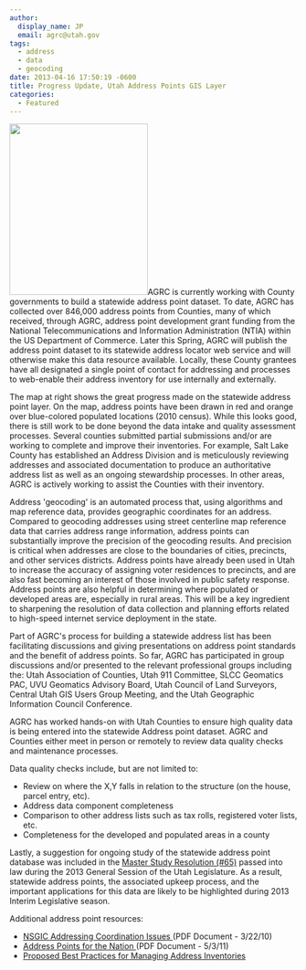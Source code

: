 ```yaml
---
author:
  display_name: JP
  email: agrc@utah.gov
tags:
  - address
  - data
  - geocoding
date: 2013-04-16 17:50:19 -0600
title: Progress Update, Utah Address Points GIS Layer
categories:
  - Featured
---
```

<p><a href="{{ "/downloads/Utah-Address-Points-20130416.png" | prepend: site.baseurl }}"><img src="{{ "/images/Utah-Address-Points-20130416-242x300.png" | prepend: site.baseurl }}" alt="" title="Utah Address Points shown in red, drawn over populated census places in blue" width="242" height="300" class="inline-text-left" /></a>AGRC is currently working with County governments to build a statewide address point dataset. To date, AGRC has collected over 846,000 address points from Counties, many of which received, through AGRC, address point development grant funding from the National Telecommunications and Information Administration (NTIA) within the US Department of Commerce. Later this Spring, AGRC will publish the address point dataset to its statewide address locator web service and will otherwise make this data resource available. Locally, these County grantees have all designated a single point of contact for addressing and processes to web-enable their address inventory for use internally and externally.</p>
<p>The map at right shows the great progress made on the statewide address point layer. On the map, address points have been drawn in red and orange over blue-colored populated locations (2010 census). While this looks good, there is still work to be done beyond the data intake and quality assessment processes. Several counties submitted partial submissions and/or are working to complete and improve their inventories. For example, Salt Lake County has established an Address Division and is meticulously reviewing addresses and associated documentation to produce an authoritative address list as well as an ongoing stewardship processes. In other areas, AGRC is actively working to assist the Counties with their inventory.</p>
<p>Address 'geocoding' is an automated process that, using algorithms and map reference data, provides geographic coordinates for an address. Compared to geocoding addresses using street centerline map reference data that carries address range information, address points can substantially improve the precision of the geocoding results. And precision is critical when addresses are close to the boundaries of cities, precincts, and other services districts. Address points have already been used in Utah to increase the accuracy of assigning voter residences to precincts, and are also fast becoming an interest of those involved in public safety response. Address points are also helpful in determining where populated or developed areas are, especially in rural areas. This will be a key ingredient to sharpening the resolution of data collection and planning efforts related to high-speed internet service deployment in the state.  </p>
<p>Part of AGRC's process for building a statewide address list has been facilitating discussions and giving presentations on address point standards and the benefit of address points. So far, AGRC has participated in group discussions and/or presented to the relevant professional groups including the: Utah Association of Counties, Utah 911 Committee, SLCC Geomatics PAC, UVU Geomatics Advisory Board, Utah Council of Land Surveyors, Central Utah GIS Users Group Meeting, and the Utah Geographic Information Council Conference. </p>
<p>AGRC has worked hands-on with Utah Counties to ensure high quality data is being entered into the statewide Address point dataset. AGRC and Counties either meet in person or remotely to review data quality checks and maintenance processes. </p>
<p>Data quality checks include, but are not limited to:</p>
<ul>
<li>Review on where the X,Y falls in relation to the structure (on the house, parcel entry, etc).
<li>Address data component completeness
<li>Comparison to other address lists such as tax rolls, registered voter lists, etc.
<li>Completeness for the developed and populated areas in a county
</ul>
<p>Lastly, a suggestion for ongoing study of the statewide address point database was included in the <a href="http://le.utah.gov/~2013/bills/hbillint/hjr020.pdf">Master Study Resolution (#65)</a> passed into law during the 2013 General Session of the Utah Legislature. As a result, statewide address points, the associated upkeep process, and the important applications for this data are likely to be highlighted during 2013 Interim Legislative season. </p>
<p>Additional address point resources:</p>
<ul>
<li><a href="http://nsgic.org/public_resources/Addresses_FTN_032210.pdf">NSGIC Addressing Coordination Issues </a>(PDF Document - 3/22/10) </li>
<li><a href="http://nsgic.org/public_resources/Address_Points_FTN_Brochure_050311_Final.pdf">Address Points for the Nation </a>(PDF Document - 5/3/11)</li>
<li><a href="http://www.nsgic.org/blog/?p=190">Proposed Best Practices for Managing Address Inventories</a></li>
</ul>
 